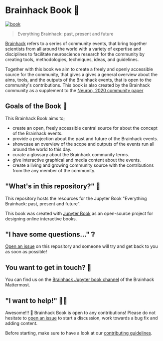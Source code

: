 # Brainhack Book :book:

[![book](https://github.com/brainhackorg/brainhack_jupyter_book/workflows/book/badge.svg?branch=main)](https://github.com/brainhackorg/brainhack_jupyter_book/actions/workflows/deploy_book.yml?query=branch%3Amain)

> Everything Brainhack: past, present and future

[Brainhack](https://brainhack.org) refers to a series of community events, that bring
together scientists from all around the world with a variety of expertise and
disciplines to facilitate neuroscience research for the community by creating
tools, methodologies, techniques, ideas, and guidelines.

Together with this book we aim to create a freely and openly accessible source
for the community, that gives a gives a general overview about the aims, tools,
and the outputs of the Brainhack events, that is open to the community's
contributions. This book is also created by the Brainhack community as a
supplement to the [Neuron, 2020 community paper](https://psyarxiv.com/rytjq/)

## Goals of the Book :dart:

This Brainhack Book aims to;

- create an open, freely accessible central source for about the concept of the
  Brainhack events.
- provide a projection about the past and future of the Brainhack events.
- showcase an overview of the scope and outputs of the events run all around the
  world to this day.
- curate a glossary about the Brainhack community terms.
- give interactive graphical and media content about the events.
- create a living and growing community source with the contributions from the
  any member of the community.

## "What's in this repository?" :file_folder:

This repository hosts the resources for the Jupyter Book "Everything Brainhack:
past, present and future".

This book was created with [Jupyter Book](https://jupyterbook.org/intro.html) as
an open-source project for designing online interactive books.

## "I have some questions..." :grey_question:

[Open an issue](https://github.com/brainhackorg/brainhack_jupyter_book/issues/new/choose) on this repository and someone will try and get back to you as soon as possible!

## You want to get in touch? :speech_balloon:

You can find us on the
[Brainhack Jupyter book channel](https://mattermost.brainhack.org/brainhack/channels/brainhack_paper_jupyterbook)
of the Brainhack Mattermost.

## "I want to help!" :raising_hand_woman:

 Awesome!!! :rocket: Brainhack Book is open to any contributions! Please do not hesitate to [open an issue](https://github.com/brainhackorg/brainhack_jupyter_book/issues/new/choose) to start a discussion, work towards a bug fix and adding content. 

Before starting, make sure to have a look at our [contributing guidelines](./CONTRIBUTING.md).
